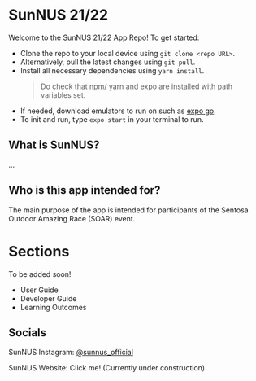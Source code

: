 # SunNUS 21/22

Welcome to the SunNUS 21/22 App Repo!
To get started:

- Clone the repo to your local device using `git clone <repo URL>`.
- Alternatively, pull the latest changes using `git pull`.
- Install all necessary dependencies using `yarn install`.
  > Do check that npm/ yarn and expo are installed with path variables set.
- If needed, download emulators to run on such as [expo go](https://apps.apple.com/us/app/expo-go/id982107779).
- To init and run, type `expo start` in your terminal to run.

## What is SunNUS?

...

## Who is this app intended for?

The main purpose of the app is intended for participants of the Sentosa Outdoor Amazing Race (SOAR) event.

# Sections

To be added soon!

- User Guide
- Developer Guide
- Learning Outcomes

## Socials

SunNUS Instagram: [@sunnus_official](https://www.instagram.com/sunnus_official/?hl=en)

SunNUS Website: Click me! (Currently under construction)
